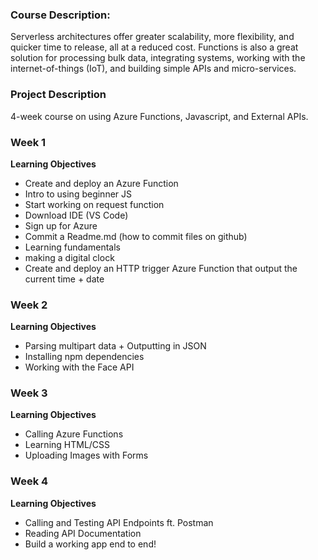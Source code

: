 ### Course Description:

Serverless architectures offer greater scalability, more flexibility, and quicker time to release, all at a reduced cost. Functions is also a great solution for processing bulk data, integrating systems, working with the internet-of-things (IoT), and building simple APIs and micro-services.

### Project Description
4-week course on using Azure Functions, Javascript, and External APIs.

### **Week 1**
**Learning Objectives**
- Create and deploy an Azure Function
- Intro to using beginner JS
- Start working on request function
- Download IDE (VS Code)
- Sign up for Azure
- Commit a Readme.md (how to commit files on github)
- Learning fundamentals
- making a digital clock
- Create and deploy an HTTP trigger Azure Function that output the current time + date

### **Week 2**
**Learning Objectives**
- Parsing multipart data + Outputting in JSON
- Installing npm dependencies
- Working with the Face API

### **Week 3**
**Learning Objectives**
- Calling Azure Functions
- Learning HTML/CSS
- Uploading Images with Forms

### **Week 4**
**Learning Objectives**
- Calling and Testing API Endpoints ft. Postman
- Reading API Documentation
- Build a working app end to end!
